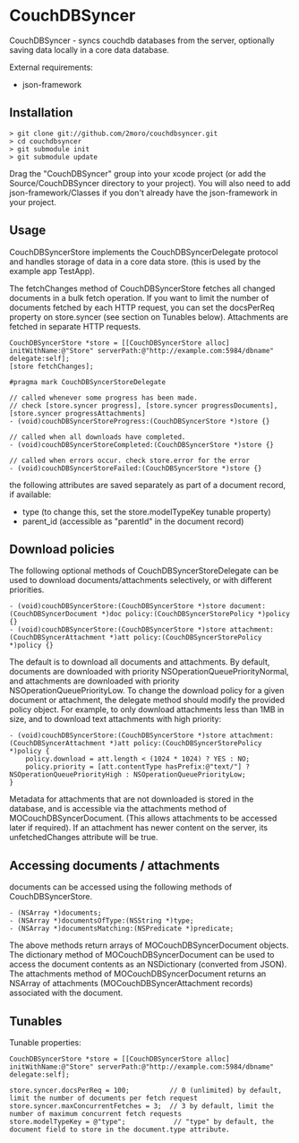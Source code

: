 CouchDBSyncer
=============

CouchDBSyncer - syncs couchdb databases from the server, optionally saving data locally in a core data database.

External requirements:

* json-framework

Installation
------------

    > git clone git://github.com/2moro/couchdbsyncer.git
    > cd couchdbsyncer
    > git submodule init
    > git submodule update
  
Drag the "CouchDBSyncer" group into your xcode project (or add the Source/CouchDBSyncer directory to your project).
You will also need to add json-framework/Classes if you don't already have the json-framework in your project.

Usage
-----

CouchDBSyncerStore implements the CouchDBSyncerDelegate protocol and handles storage of data in a core data store.
(this is used by the example app TestApp).

The fetchChanges method of CouchDBSyncerStore fetches all changed documents in a bulk fetch operation. 
If you want to limit the number of documents fetched by each HTTP request, you can set the docsPerReq property on store.syncer (see section on Tunables below).
Attachments are fetched in separate HTTP requests.

    CouchDBSyncerStore *store = [[CouchDBSyncerStore alloc] initWithName:@"Store" serverPath:@"http://example.com:5984/dbname" delegate:self];
    [store fetchChanges];
    
    #pragma mark CouchDBSyncerStoreDelegate
    
    // called whenever some progress has been made.
    // check [store.syncer progress], [store.syncer progressDocuments], [store.syncer progressAttachments]
    - (void)couchDBSyncerStoreProgress:(CouchDBSyncerStore *)store {}

    // called when all downloads have completed.
    - (void)couchDBSyncerStoreCompleted:(CouchDBSyncerStore *)store {}

    // called when errors occur. check store.error for the error
    - (void)couchDBSyncerStoreFailed:(CouchDBSyncerStore *)store {}

the following attributes are saved separately as part of a document record, if available:

* type      (to change this, set the store.modelTypeKey tunable property)
* parent_id (accessible as "parentId" in the document record)

Download policies
-----------------

The following optional methods of CouchDBSyncerStoreDelegate can be used to download documents/attachments selectively, or with different priorities.

    - (void)couchDBSyncerStore:(CouchDBSyncerStore *)store document:(CouchDBSyncerDocument *)doc policy:(CouchDBSyncerStorePolicy *)policy {}
    - (void)couchDBSyncerStore:(CouchDBSyncerStore *)store attachment:(CouchDBSyncerAttachment *)att policy:(CouchDBSyncerStorePolicy *)policy {}

The default is to download all documents and attachments.  By default, documents are downloaded with priority NSOperationQueuePriorityNormal, and attachments
are downloaded with priority NSOperationQueuePriorityLow.
To change the download policy for a given document or attachment, the delegate method should modify the provided policy object.
For example, to only download attachments less than 1MB in size, and to download text attachments with high priority:

    - (void)couchDBSyncerStore:(CouchDBSyncerStore *)store attachment:(CouchDBSyncerAttachment *)att policy:(CouchDBSyncerStorePolicy *)policy {
        policy.download = att.length < (1024 * 1024) ? YES : NO;
        policy.priority = [att.contentType hasPrefix:@"text/"] ? NSOperationQueuePriorityHigh : NSOperationQueuePriorityLow;
    }

Metadata for attachments that are not downloaded is stored in the database, and is accessible via the attachments method of MOCouchDBSyncerDocument.
(This allows attachments to be accessed later if required).  If an attachment has newer content on the server, its unfetchedChanges attribute will be true.

Accessing documents / attachments
---------------------------------

documents can be accessed using the following methods of CouchDBSyncerStore.

    - (NSArray *)documents;
    - (NSArray *)documentsOfType:(NSString *)type;
    - (NSArray *)documentsMatching:(NSPredicate *)predicate;

The above methods return arrays of MOCouchDBSyncerDocument objects.  The dictionary method of MOCouchDBSyncerDocument can be used to access the 
document contents as an NSDictionary (converted from JSON).
The attachments method of MOCouchDBSyncerDocument returns an NSArray of attachments (MOCouchDBSyncerAttachment records) associated with the document.

Tunables
--------

Tunable properties:

    CouchDBSyncerStore *store = [[CouchDBSyncerStore alloc] initWithName:@"Store" serverPath:@"http://example.com:5984/dbname" delegate:self];

    store.syncer.docsPerReq = 100;          // 0 (unlimited) by default, limit the number of documents per fetch request
    store.syncer.maxConcurrentFetches = 3;  // 3 by default, limit the number of maximum concurrent fetch requests
    store.modelTypeKey = @"type";            // "type" by default, the document field to store in the document.type attribute.

